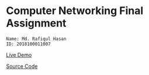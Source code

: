 # Computer Networking Final Assignment

```
Name: Md. Rafiqul Hasan
ID: 2018100011007
```

[Live Demo](https://networking-assignment.netlify.app/)

[Source Code](https://github.com/shopnilsazal/networking-assignment/blob/master/src/calculator.js)
